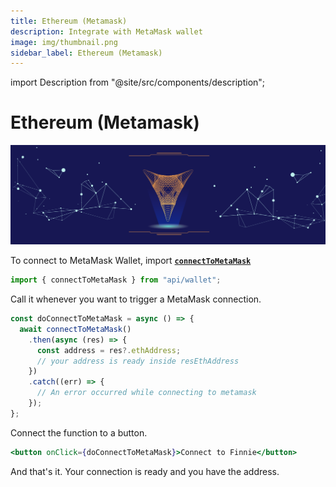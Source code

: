 ```yaml
---
title: Ethereum (Metamask)
description: Integrate with MetaMask wallet
image: img/thumbnail.png
sidebar_label: Ethereum (Metamask)
---
```


import Description from "@site/src/components/description";

# Ethereum (Metamask)

![Banner](./img/Integrating_Metamask.png)

<Description
  text="Integrate with MetaMask wallet"
/>

To connect to MetaMask Wallet, import [**`connectToMetaMask`**](https://github.com/koii-network/crowdfunding/blob/master/src/api/wallet.ts)

```jsx
import { connectToMetaMask } from "api/wallet";
```

Call it whenever you want to trigger a MetaMask connection.

```jsx
const doConnectToMetaMask = async () => {
  await connectToMetaMask()
    .then(async (res) => {
      const address = res?.ethAddress;
      // your address is ready inside resEthAddress
    })
    .catch((err) => {
      // An error occurred while connecting to metamask
    });
};
```

Connect the function to a button.

```jsx
<button onClick={doConnectToMetaMask}>Connect to Finnie</button>
```

And that's it. Your connection is ready and you have the address.
